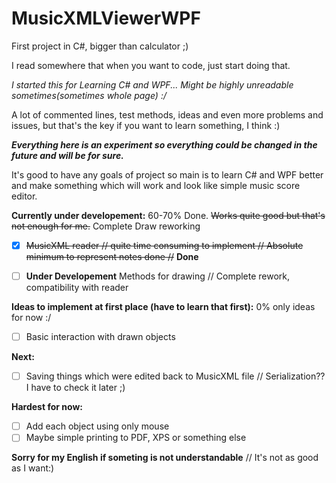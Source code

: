# MusicXMLViewerWPF
First project in C#, bigger than calculator ;)

I read somewhere that when you want to code, just start doing that.

_I started this for Learning C# and WPF... Might be highly unreadable sometimes(sometimes whole page) :/_

A lot of commented lines, test methods, ideas and even more problems and issues, but that's the key if you want to learn something, I think :)

**_Everything here is an experiment so everything could be changed in the future and will be for sure._**

It's good to have any goals of project so main is to learn C# and WPF better and make something which will work and look like simple music score editor.

**Currently under developement:**       60-70% Done.  ~~Works quite good but that's not enough for me.~~ Complete Draw reworking  
   - [x] ~~MusicXML reader // quite time consuming to implement // Absolute minimum to represent notes done //~~ **Done**

   - [ ] **Under Developement** Methods for drawing  // Complete rework, compatibility with reader
 
**Ideas to implement at first place (have to learn that first):**  0% only ideas for now :/

   - [ ] Basic interaction with drawn objects

**Next:**                                               
  - [ ] Saving things which were edited back to MusicXML file // Serialization?? I have to check it later ;) 
    
**Hardest for now:**  
  - [ ] Add each object using only mouse 
  - [ ] Maybe simple printing to PDF, XPS or something else
 
**Sorry for my English if someting is not understandable** // It's not as good as I want:)
